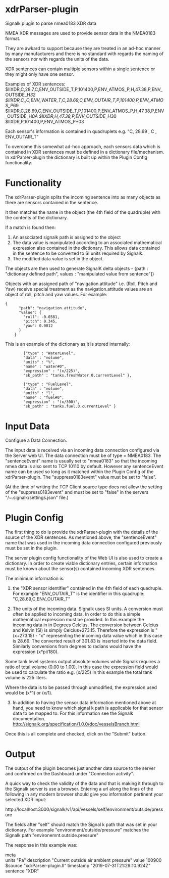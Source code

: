 # xdrParser-plugin
Signalk plugin to parse nmea0183 XDR data

NMEA XDR messages are used to provide sensor data in the NMEA0183 format.

They are awkard to support because they are treated in an ad-hoc manner by many manufacturers and there is no standard with regards the naming of the sensors nor with regards the units of the data. 

XDR sentences can contain multiple sensors within a single sentence or they might only have one sensor.

Examples of XDR sentences:
$IIXDR,C,28.7,C,ENV_OUTSIDE_T,P,101400,P,ENV_ATMOS_P,H,47.38,P,ENV_OUTSIDE_H*32
$IIXDR,C,,C,ENV_WATER_T,C,28.69,C,ENV_OUTAIR_T,P,101400,P,ENV_ATMOS_P*69
$IIXDR,C,28.69,C,ENV_OUTSIDE_T,P,101400,P,ENV_ATMOS_P,H,47.38,P,ENV_OUTSIDE_H*0A
$IIXDR,H,47.38,P,ENV_OUTSIDE_H*30
$IIXDR,P,101400,P,ENV_ATMOS_P*03

Each sensor's information is contained in quadruplets e.g. "C,  28.69  ,  C  ,  ENV_OUTAIR_T"

To overcome this somewhat ad-hoc approach, each sensors data which is contained in XDR sentences must be defined in a dictionary file/mechanism. In xdrParser-plugin the dictionary is built up within the Plugin Config functionality.

# Functionality
The xdrParser-plugin splits the incoming sentence into as many objects as there are sensors contained in the sentence.

It then matches the name in the object (the 4th field of the quadruple) with the contents of the dictionary. 

If a match is found then:
1) An associated signalk path is assigned to the object 
2) The data value is manipulated according to an associated mathematical expression also contained in the dictionary. This allows data contained in the sentence to be converted to SI units required by Signalk.
3) The modified data value is set in the object.

The objects are then used to generate SignalK delta objects - 
{path : "dictionary defined path", values : "manipulated value from sentence"]} 
	
Objects with an assigned path of "navigation.attitude" i.e. (Roll, Pitch and Yaw) receive special treatment as the navigation.attitude values are an object of roll, pitch and yaw values. For example:
	
	{
          "path": "navigation.attitude",
          "value": {
            "roll": -0.0581,
            "pitch": 0.345,
            "yaw": 0.0012
          }
        }
	
This is an example of the dictionary as it is stored internally: 

			{"type" : "WaterLevel",
			"data" : "volume",
			"units" : "%",
			"name" : "water#0",
			"expression" : "(x/225)", 
			"sk_path" : "tanks.freshWater.0.currentLevel" },

			{"type" : "FuelLevel",
			"data" : "volume",
			"units" : "l",
			"name" : "fuel#0",
			"expression" : "(x/300)",
			"sk_path" : "tanks.fuel.0.currentLevel" }


# Input Data
Configure a Data Connection.

The input data is received via an incoming data connection configured via the Server web UI. 
The data connection must be of type = NMEA0183. 
The "sentenceEvent" name is usually set to "nmea0183" so that the incoming nmea data is also sent to TCP 10110 by default. However any sentenceEvent name can be used so long as it matched within the Plugin Config of the xdrParser-plugin.
The "suppress0183event" value must be set to "false". 

(At the time of writing the TCP Client source type does not allow the setting of the "suppress0183event" and must be set to "false" in the servers "/~.signalk/settings.json" file.)

# Plugin Config
The first thing to do is provide the xdrParser-plugin with the details of the source of the XDR sentences. As mentioned above, the "sentenceEvent" name that was used in the incoming data connection configured previously must be set in the plugin.

The server plugin config functionality of the Web UI is also used to create a dictionary. In order to create viable dictionary entries, certain information must be known about the sensor(s) contained incoming XDR sentences. 

The minimum information is:

1) the "XDR sensor identifier" contained in the 4th field of each quadruple. For example "ENV_OUTAIR_T" is the identifier in this quadruple: "C,28.69,C,ENV_OUTAIR_T"

2) The units of the incoming data. Signalk uses SI units. A conversion must often be applied to incoming data. In order to do this a simple mathematical expression must be provided. In this example the incoming data in in Degrees Celcius. The conversion between Celcius and Kelvin (SI) is simply Celcius+273.15. Therefore the expression is "(x+273.15) - "x" representing the incoming data value which in this case is 28.69. The converted result of 301.83 is inserted into the data field. Similarly conversions from degrees to radians would have the expression (x*pi/180).

Some tank level systems output absolute volumes while Signalk requires a ratio of total volume (0.00 to 1.00). In this case the expression field would be used to calculate the ratio e.g. (x/225) In this example the total tank volume is 225 liters.

Where the data is to be passed through unmodified, the expression used would be (x*1) or (x/1).

3) In addition to having the sensor data information mentioned above at hand, you need to know which signal k path is applicable for that sensor data to be mapped to. For this information see the Signalk documentation. http://signalk.org/specification/1.0.0/doc/vesselsBranch.html

Once this is all complete and checked, click on the "Submit" button. 

# Output
The output of the plugin becomes just another data source to the server and confirmed on the Dashboard under "Connection activity".

A quick way to check the validity of the data and that is making it through to the Signalk server is use a browser.
Entering a url along the lines of the following in any modern browser should give you information pertinent your selected XDR input:

http://localhost:3000/signalk/v1/api/vessels/self/environment/outside/pressure

The fields after "self" should match the Signal k path that was set in your dictionary. For example "environment/outside/pressure" matches the Signalk path "environemnt.outside.pressure" 

The response in this example was:
	
meta	
units		"Pa"
description	"Current outside air ambient pressure"
value		100900
$source		"xdrParser-plugin.II"
timestamp	"2019-07-31T21:29:10.924Z"
sentence	"XDR"
